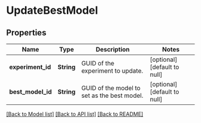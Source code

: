 # UpdateBestModel

## Properties
Name | Type | Description | Notes
------------ | ------------- | ------------- | -------------
**experiment_id** | **String** | GUID of the experiment to update. | [optional] [default to null]
**best_model_id** | **String** | GUID of the model to set as the best model. | [optional] [default to null]

[[Back to Model list]](../README.md#documentation-for-models) [[Back to API list]](../README.md#documentation-for-api-endpoints) [[Back to README]](../README.md)


